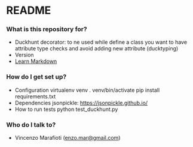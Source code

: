 # README #


### What is this repository for? ###

* Duckhunt decorator: to ne used while define a class you want to have attribute type checks and avoid adding new attribute (ducktyping)
* Version
* [Learn Markdown](https://bitbucket.org/tutorials/markdowndemo)

### How do I get set up? ###

* Configuration
virtualenv venv
. venv/bin/activate
pip install requirements.txt
* Dependencies
jsonpickle: https://jsonpickle.github.io/
* How to run tests
python test_duckhunt.py

### Who do I talk to? ###

* Vincenzo Marafioti (enzo.mar@gmail.com)
